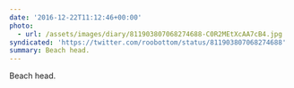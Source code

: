 ```yaml
---
date: '2016-12-22T11:12:46+00:00'
photo:
  - url: /assets/images/diary/811903807068274688-C0R2MEtXcAA7cB4.jpg
syndicated: 'https://twitter.com/roobottom/status/811903807068274688'
summary: Beach head.
---
```

Beach head. 
